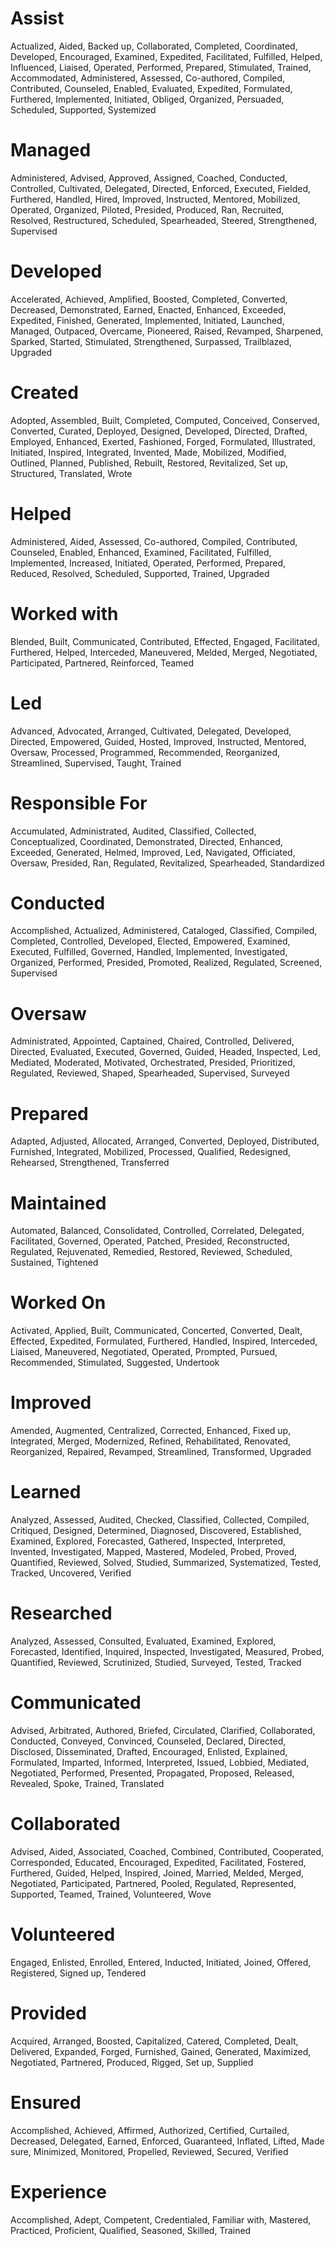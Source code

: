 <!-- ATS Synonyms -->
<!-- https://www.jobscan.co/blog/synonyms-for-common-resume-power-verbs/ -->
<!-- Later version: thesaurus API? and -ing / -ed database? Right now the stopgap version is pretty dumbdumb. need a NLP database -->
<!-- 
Overview: Taleo and other ATS are configurable keyword ranking systems that: "knockout" candidates based on certain answers, and rank an application by the product of the weight of a keyword and the number of times keywords appear in an application. The job description written LIKELY reflects the ATS setup for that position. Taleo and other ATS are also pretty dumb, they only do exact matches, i.e. if one writes "collaborated" and the ATS is setup for "collaborating", then there will be 0 matches for "collaborating"; likewise, if the ATS is setup for "full-stack engineer" and the applicant spells it as "full stack engineer", there will be 0 matches.

This IS what everyone means to "write a custom resume" for each application; use the language of the job description. 
 -->

<!-- 2023-05-03 00:23:55 idea: map keyword to meaning to keyword; this allows changing the base resume dynamically -->
<!-- 2023-05-03 00:31:39 idea: consolidate all prepositions, conjunctions (incl. "and/or", "or/and") to build rudimentary anti-ATS; basically everything else is just content. Therefore the strategy will be to use both the industry acronym AND expansion in the resume to minimize changes. -->

# Assist
<!-- Demonstrates you are organized, detail-oriented, and capable of working productively with others. -->
Actualized, Aided, Backed up, Collaborated, Completed, Coordinated, Developed, Encouraged, Examined, Expedited, Facilitated, Fulfilled, Helped, Influenced, Liaised, Operated, Performed, Prepared, Stimulated, Trained, Accommodated, Administered, Assessed, Co-authored, Compiled, Contributed, Counseled, Enabled, Evaluated, Expedited, Formulated, Furthered, Implemented, Initiated, Obliged, Organized, Persuaded, Scheduled, Supported, Systemized

# Managed
Administered, Advised, Approved, Assigned, Coached, Conducted, Controlled, Cultivated, Delegated, Directed, Enforced, Executed, Fielded, Furthered, Handled, Hired, Improved, Instructed, Mentored, Mobilized, Operated, Organized, Piloted, Presided, Produced, Ran, Recruited, Resolved, Restructured, Scheduled, Spearheaded, Steered, Strengthened, Supervised

# Developed
Accelerated, Achieved, Amplified, Boosted, Completed, Converted, Decreased, Demonstrated, Earned, Enacted, Enhanced, Exceeded, Expedited, Finished, Generated, Implemented, Initiated, Launched, Managed, Outpaced, Overcame, Pioneered, Raised, Revamped, Sharpened, Sparked, Started, Stimulated, Strengthened, Surpassed, Trailblazed, Upgraded

# Created
Adopted, Assembled, Built, Completed, Computed, Conceived, Conserved, Converted, Curated, Deployed, Designed, Developed, Directed, Drafted, Employed, Enhanced, Exerted, Fashioned, Forged, Formulated, Illustrated, Initiated, Inspired, Integrated, Invented, Made, Mobilized, Modified, Outlined, Planned, Published, Rebuilt, Restored, Revitalized, Set up, Structured, Translated, Wrote

# Helped
Administered, Aided, Assessed, Co-authored, Compiled, Contributed, Counseled, Enabled, Enhanced, Examined, Facilitated, Fulfilled, Implemented, Increased, Initiated, Operated, Performed, Prepared, Reduced, Resolved, Scheduled, Supported, Trained, Upgraded

# Worked with
Blended, Built, Communicated, Contributed, Effected, Engaged, Facilitated, Furthered, Helped, Interceded, Maneuvered, Melded, Merged, Negotiated, Participated, Partnered, Reinforced, Teamed

# Led
Advanced, Advocated, Arranged, Cultivated, Delegated, Developed, Directed, Empowered, Guided, Hosted, Improved, Instructed, Mentored, Oversaw, Processed, Programmed, Recommended, Reorganized, Streamlined, Supervised, Taught, Trained

# Responsible For
Accumulated, Administrated, Audited, Classified, Collected, Conceptualized, Coordinated, Demonstrated, Directed, Enhanced, Exceeded, Generated, Helmed, Improved, Led, Navigated, Officiated, Oversaw, Presided, Ran, Regulated, Revitalized, Spearheaded, Standardized

# Conducted
Accomplished, Actualized, Administered, Cataloged, Classified, Compiled, Completed, Controlled, Developed, Elected, Empowered, Examined, Executed, Fulfilled, Governed, Handled, Implemented, Investigated, Organized, Performed, Presided, Promoted, Realized, Regulated, Screened, Supervised

# Oversaw
Administrated, Appointed, Captained, Chaired, Controlled, Delivered, Directed, Evaluated, Executed, Governed, Guided, Headed, Inspected, Led, Mediated, Moderated, Motivated, Orchestrated, Presided, Prioritized, Regulated, Reviewed, Shaped, Spearheaded, Supervised, Surveyed

# Prepared
Adapted, Adjusted, Allocated, Arranged, Converted, Deployed, Distributed, Furnished, Integrated, Mobilized, Processed, Qualified, Redesigned, Rehearsed, Strengthened, Transferred

# Maintained
Automated, Balanced, Consolidated, Controlled, Correlated, Delegated, Facilitated, Governed, Operated, Patched, Presided, Reconstructed, Regulated, Rejuvenated, Remedied, Restored, Reviewed, Scheduled, Sustained, Tightened

# Worked On
Activated, Applied, Built, Communicated, Concerted, Converted, Dealt, Effected, Expedited, Formulated, Furthered, Handled, Inspired, Interceded, Liaised, Maneuvered, Negotiated, Operated, Prompted, Pursued, Recommended, Stimulated, Suggested, Undertook

# Improved
Amended, Augmented, Centralized, Corrected, Enhanced, Fixed up, Integrated, Merged, Modernized, Refined, Rehabilitated, Renovated, Reorganized, Repaired, Revamped, Streamlined, Transformed, Upgraded

# Learned
Analyzed, Assessed, Audited, Checked, Classified, Collected, Compiled, Critiqued, Designed, Determined, Diagnosed, Discovered, Established, Examined, Explored, Forecasted, Gathered, Inspected, Interpreted, Invented, Investigated, Mapped, Mastered, Modeled, Probed, Proved, Quantified, Reviewed, Solved, Studied, Summarized, Systematized, Tested, Tracked, Uncovered, Verified

# Researched
Analyzed, Assessed, Consulted, Evaluated, Examined, Explored, Forecasted, Identified, Inquired, Inspected, Investigated, Measured, Probed, Quantified, Reviewed, Scrutinized, Studied, Surveyed, Tested, Tracked

# Communicated
Advised, Arbitrated, Authored, Briefed, Circulated, Clarified, Collaborated, Conducted, Conveyed, Convinced, Counseled, Declared, Directed, Disclosed, Disseminated, Drafted, Encouraged, Enlisted, Explained, Formulated, Imparted, Informed, Interpreted, Issued, Lobbied, Mediated, Negotiated, Performed, Presented, Propagated, Proposed, Released, Revealed, Spoke, Trained, Translated

# Collaborated
Advised, Aided, Associated, Coached, Combined, Contributed, Cooperated, Corresponded, Educated, Encouraged, Expedited, Facilitated, Fostered, Furthered, Guided, Helped, Inspired, Joined, Married, Melded, Merged, Negotiated, Participated, Partnered, Pooled, Regulated, Represented, Supported, Teamed, Trained, Volunteered, Wove

# Volunteered
Engaged, Enlisted, Enrolled, Entered, Inducted, Initiated, Joined, Offered, Registered, Signed up, Tendered

# Provided
Acquired, Arranged, Boosted, Capitalized, Catered, Completed, Dealt, Delivered, Expanded, Forged, Furnished, Gained, Generated, Maximized, Negotiated, Partnered, Produced, Rigged, Set up, Supplied

# Ensured
Accomplished, Achieved, Affirmed, Authorized, Certified, Curtailed, Decreased, Delegated, Earned, Enforced, Guaranteed, Inflated, Lifted, Made sure, Minimized, Monitored, Propelled, Reviewed, Secured, Verified

# Experience
Accomplished, Adept, Competent, Credentialed, Familiar with, Mastered, Practiced, Proficient, Qualified, Seasoned, Skilled, Trained

